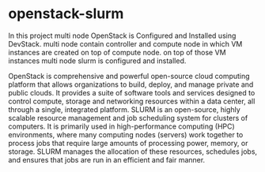 # openstack-slurm
In this project multi node OpenStack is Configured and Installed using DevStack. multi node contain controller and compute node in which VM instances are created on top of compute node. on top of those VM instances multi node slurm is configured and installed.  

OpenStack is comprehensive and powerful open-source cloud computing platform that allows organizations to build, deploy, and manage private and public clouds. It provides a suite of software tools and services designed to control compute, storage and networking resources within a data center, all through a single, integrated platform. 
SLURM is an open-source, highly scalable resource management and job scheduling system for clusters of computers. It is primarily used in high-performance computing (HPC) environments, where many computing nodes (servers) work together to process jobs that require large amounts of processing power, memory, or storage. SLURM manages the allocation of these resources, schedules jobs, and ensures that jobs are run in an efficient and fair manner.
